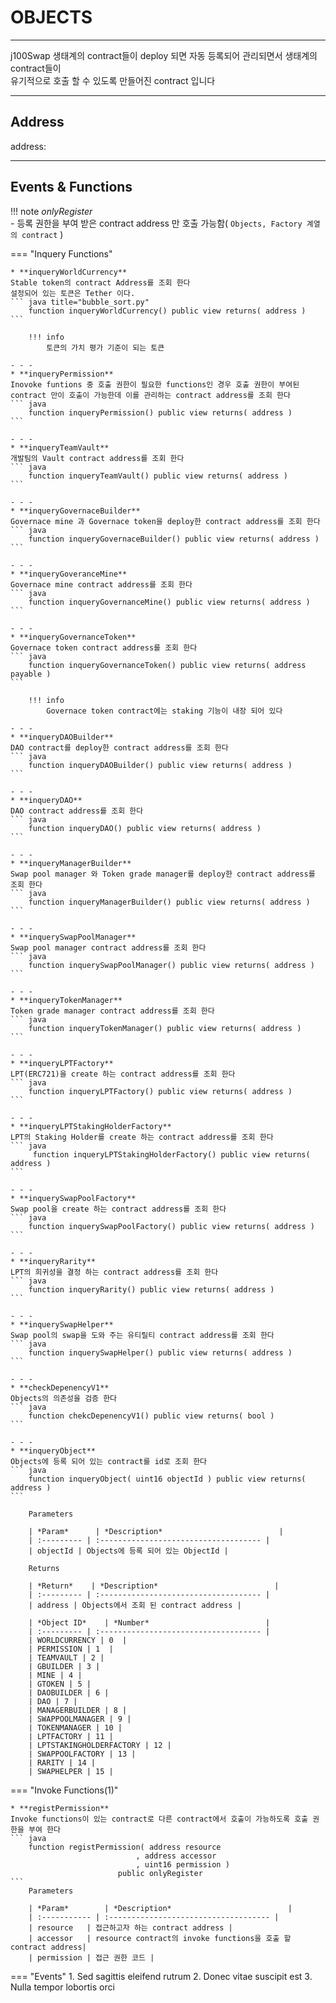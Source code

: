 # **OBJECTS**
- - -
j100Swap 생태계의 contract들이 deploy 되면 자동 등록되어 관리되면서 생태계의 contract들이   
유기적으로 호출 할 수 있도록 만들어진 contract 입니다

- - -
## **Address**

address:
- - -

## **Events & Functions**

!!! note
    *onlyRegister*   
     - 등록 권한을 부여 받은 contract address 만 호출 가능함( `Objects, Factory 계열의 contract` )


=== "Inquery Functions"

    * **inqueryWorldCurrency**   
    Stable token의 contract Address를 조회 한다   
    설정되어 있는 토큰은 Tether 이다.
    ``` java title="bubble_sort.py"
        function inqueryWorldCurrency() public view returns( address )
    ```        
   
        !!! info
            토큰의 가치 평가 기준이 되는 토큰

    - - -
    * **inqueryPermission**   
    Inovoke funtions 중 호출 권한이 필요한 functions인 경우 호출 권한이 부여된 contract 만이 호출이 가능한데 이를 관리하는 contract address를 조회 한다
    ``` java
        function inqueryPermission() public view returns( address )
    ```

    - - -
    * **inqueryTeamVault**   
    개발팀의 Vault contract address를 조회 한다
    ``` java
        function inqueryTeamVault() public view returns( address ) 
    ```    

    - - -
    * **inqueryGovernaceBuilder**   
    Governace mine 과 Governace token을 deploy한 contract address를 조회 한다
    ``` java
        function inqueryGovernaceBuilder() public view returns( address )
    ```   

    - - -
    * **inqueryGoveranceMine**   
    Governace mine contract address를 조회 한다
    ``` java
        function inqueryGovernanceMine() public view returns( address ) 
    ```   

    - - -
    * **inqueryGovernanceToken**   
    Governace token contract address를 조회 한다
    ``` java
        function inqueryGovernanceToken() public view returns( address payable ) 
    ```       

        !!! info
            Governace token contract에는 staking 기능이 내장 되어 있다

    - - -
    * **inqueryDAOBuilder**    
    DAO contract를 deploy한 contract address를 조회 한다
    ``` java
        function inqueryDAOBuilder() public view returns( address )
    ```  

    - - -
    * **inqueryDAO**   
    DAO contract address를 조회 한다
    ``` java
        function inqueryDAO() public view returns( address )
    ```   

    - - -
    * **inqueryManagerBuilder**   
    Swap pool manager 와 Token grade manager를 deploy한 contract address를 조회 한다
    ``` java
        function inqueryManagerBuilder() public view returns( address )
    ```  

    - - -  
    * **inquerySwapPoolManager**   
    Swap pool manager contract address를 조회 한다 
    ``` java
        function inquerySwapPoolManager() public view returns( address ) 
    ```  

    - - -  
    * **inqueryTokenManager**   
    Token grade manager contract address를 조회 한다 
    ``` java
        function inqueryTokenManager() public view returns( address )
    ```  

    - - -  
    * **inqueryLPTFactory**   
    LPT(ERC721)을 create 하는 contract address를 조회 한다
    ``` java
        function inqueryLPTFactory() public view returns( address )
    ```   

    - - -
    * **inqueryLPTStakingHolderFactory**   
    LPT의 Staking Holder를 create 하는 contract address를 조회 한다 
    ``` java
         function inqueryLPTStakingHolderFactory() public view returns( address )
    ```  

    - - - 
    * **inquerySwapPoolFactory**   
    Swap pool을 create 하는 contract address를 조회 한다 
    ``` java
        function inquerySwapPoolFactory() public view returns( address )
    ```  

    - - - 
    * **inqueryRarity**   
    LPT의 희귀성을 결정 하는 contract address를 조회 한다 
    ``` java
        function inqueryRarity() public view returns( address )
    ```  

    - - - 
    * **inquerySwapHelper**    
    Swap pool의 swap을 도와 주는 유티릴티 contract address를 조회 한다
    ``` java
        function inquerySwapHelper() public view returns( address ) 
    ```  

    - - -
    * **checkDepenencyV1**    
    Objects의 의존성을 검증 한다 
    ``` java
        function chekcDepenencyV1() public view returns( bool )
    ```  

    - - - 
    * **inqueryObject**   
    Objects에 등록 되어 있는 contract를 id로 조회 한다 
    ``` java
        function inqueryObject( uint16 objectId ) public view returns( address )
    ```  

        Parameters     
           
        | *Param*      | *Description*                          |
        | :--------- | :------------------------------------ |
        | objectId | Objects에 등록 되어 있는 ObjectId |

        Returns     

        | *Return*    | *Description*                          |
        | :--------- | :------------------------------------ |
        | address | Objects에서 조회 된 contract address |   

        | *Object ID*    | *Number*                          |
        | :--------- | :------------------------------------ |
        | WORLDCURRENCY | 0  |   
        | PERMISSION | 1  |  
        | TEAMVAULT | 2 |  
        | GBUILDER | 3 |  
        | MINE | 4 |   
        | GTOKEN | 5 |  
        | DAOBUILDER | 6 |  
        | DAO | 7 |  
        | MANAGERBUILDER | 8 |   
        | SWAPPOOLMANAGER | 9 |  
        | TOKENMANAGER | 10 |  
        | LPTFACTORY | 11 |          
        | LPTSTAKINGHOLDERFACTORY | 12 |   
        | SWAPPOOLFACTORY | 13 |  
        | RARITY | 14 |  
        | SWAPHELPER | 15 |    


    


=== "Invoke Functions(1)"

    * **registPermission**   
    Invoke functions이 있는 contract로 다른 contract에서 호출이 가능하도록 호출 권한을 부여 한다
    ``` java
        function registPermission( address resource
                                , address accessor
                                , uint16 permission )
                            public onlyRegister
    ```  
        Parameters     
           
        | *Param*        | *Description*                          |
        | :----------- | :------------------------------------ |
        | resource   | 접근하고자 하는 contract address |
        | accessor   | resource contract의 invoke functions을 호출 할 contract address|   
        | permission | 접근 권한 코드 |   

=== "Events"
    1. Sed sagittis eleifend rutrum
    2. Donec vitae suscipit est
    3. Nulla tempor lobortis orci

